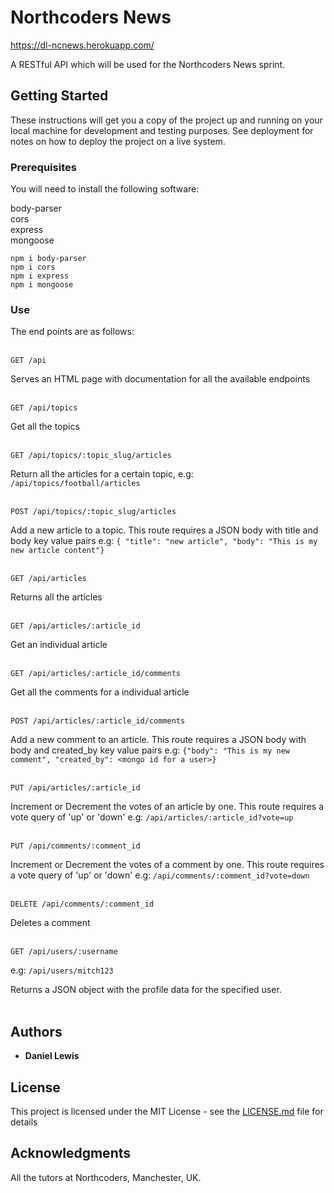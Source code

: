 # Northcoders News

https://dl-ncnews.herokuapp.com/

A RESTful API which will be used for the Northcoders News sprint.

## Getting Started

These instructions will get you a copy of the project up and running on your local machine for development and testing purposes. See deployment for notes on how to deploy the project on a live system.

### Prerequisites

You will need to install the following software:

body-parser <br>
cors <br>
express <br>
mongoose
```
npm i body-parser
npm i cors
npm i express
npm i mongoose
```
### Use

The end points are as follows:<br>
<br>

```http
GET /api
```
Serves an HTML page with documentation for all the available endpoints
<br>
<br>

```http
GET /api/topics
```

Get all the topics<br>
<br>


```http
GET /api/topics/:topic_slug/articles
```

Return all the articles for a certain topic, e.g: `/api/topics/football/articles`<br>
<br>


```http
POST /api/topics/:topic_slug/articles
```

Add a new article to a topic. This route requires a JSON body with title and body key value pairs
e.g: `{ "title": "new article", "body": "This is my new article content"}`<br>
<br>


```http
GET /api/articles
```

Returns all the articles<br>
<br>


```http
GET /api/articles/:article_id
```

Get an individual article<br>
<br>


```http
GET /api/articles/:article_id/comments
```

Get all the comments for a individual article<br>
<br>


```http
POST /api/articles/:article_id/comments
```

Add a new comment to an article. This route requires a JSON body with body and created_by key value pairs
e.g: `{"body": "This is my new comment", "created_by": <mongo id for a user>}`<br>
<br>


```http
PUT /api/articles/:article_id
```

Increment or Decrement the votes of an article by one. This route requires a vote query of 'up' or 'down'
e.g: `/api/articles/:article_id?vote=up`<br>
<br>


```http
PUT /api/comments/:comment_id
```

Increment or Decrement the votes of a comment by one. This route requires a vote query of 'up' or 'down'
e.g: `/api/comments/:comment_id?vote=down`<br>
<br>


```http
DELETE /api/comments/:comment_id
```

Deletes a comment<br>
<br>


```http
GET /api/users/:username
```

e.g: `/api/users/mitch123`

Returns a JSON object with the profile data for the specified user.<br>
<br>


## Authors

- **Daniel Lewis**

## License

This project is licensed under the MIT License - see the [LICENSE.md](LICENSE.md) file for details

## Acknowledgments

All the tutors at Northcoders, Manchester, UK.
